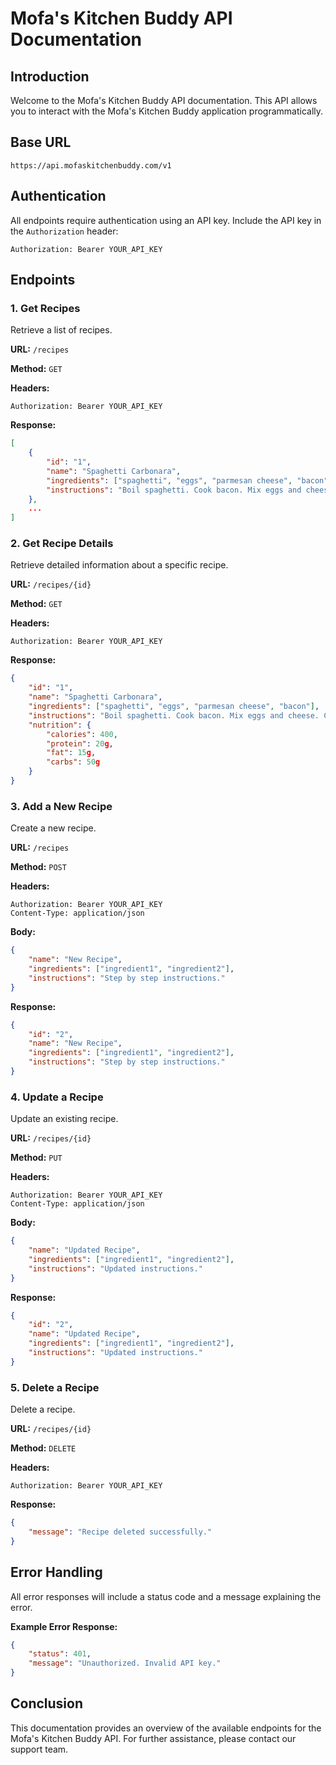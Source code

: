 # Mofa's Kitchen Buddy API Documentation

## Introduction
Welcome to the Mofa's Kitchen Buddy API documentation. This API allows you to interact with the Mofa's Kitchen Buddy application programmatically.

## Base URL
```
https://api.mofaskitchenbuddy.com/v1
```

## Authentication
All endpoints require authentication using an API key. Include the API key in the `Authorization` header:
```
Authorization: Bearer YOUR_API_KEY
```

## Endpoints

### 1. Get Recipes
Retrieve a list of recipes.

**URL:** `/recipes`

**Method:** `GET`

**Headers:**
```
Authorization: Bearer YOUR_API_KEY
```

**Response:**
```json
[
    {
        "id": "1",
        "name": "Spaghetti Carbonara",
        "ingredients": ["spaghetti", "eggs", "parmesan cheese", "bacon"],
        "instructions": "Boil spaghetti. Cook bacon. Mix eggs and cheese. Combine all."
    },
    ...
]
```

### 2. Get Recipe Details
Retrieve detailed information about a specific recipe.

**URL:** `/recipes/{id}`

**Method:** `GET`

**Headers:**
```
Authorization: Bearer YOUR_API_KEY
```

**Response:**
```json
{
    "id": "1",
    "name": "Spaghetti Carbonara",
    "ingredients": ["spaghetti", "eggs", "parmesan cheese", "bacon"],
    "instructions": "Boil spaghetti. Cook bacon. Mix eggs and cheese. Combine all.",
    "nutrition": {
        "calories": 400,
        "protein": 20g,
        "fat": 15g,
        "carbs": 50g
    }
}
```

### 3. Add a New Recipe
Create a new recipe.

**URL:** `/recipes`

**Method:** `POST`

**Headers:**
```
Authorization: Bearer YOUR_API_KEY
Content-Type: application/json
```

**Body:**
```json
{
    "name": "New Recipe",
    "ingredients": ["ingredient1", "ingredient2"],
    "instructions": "Step by step instructions."
}
```

**Response:**
```json
{
    "id": "2",
    "name": "New Recipe",
    "ingredients": ["ingredient1", "ingredient2"],
    "instructions": "Step by step instructions."
}
```

### 4. Update a Recipe
Update an existing recipe.

**URL:** `/recipes/{id}`

**Method:** `PUT`

**Headers:**
```
Authorization: Bearer YOUR_API_KEY
Content-Type: application/json
```

**Body:**
```json
{
    "name": "Updated Recipe",
    "ingredients": ["ingredient1", "ingredient2"],
    "instructions": "Updated instructions."
}
```

**Response:**
```json
{
    "id": "2",
    "name": "Updated Recipe",
    "ingredients": ["ingredient1", "ingredient2"],
    "instructions": "Updated instructions."
}
```

### 5. Delete a Recipe
Delete a recipe.

**URL:** `/recipes/{id}`

**Method:** `DELETE`

**Headers:**
```
Authorization: Bearer YOUR_API_KEY
```

**Response:**
```json
{
    "message": "Recipe deleted successfully."
}
```

## Error Handling
All error responses will include a status code and a message explaining the error.

**Example Error Response:**
```json
{
    "status": 401,
    "message": "Unauthorized. Invalid API key."
}
```

## Conclusion
This documentation provides an overview of the available endpoints for the Mofa's Kitchen Buddy API. For further assistance, please contact our support team.
